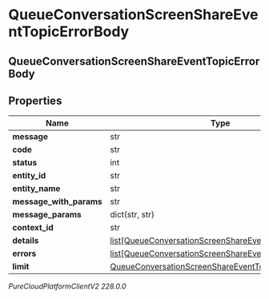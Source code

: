 # QueueConversationScreenShareEventTopicErrorBody

## QueueConversationScreenShareEventTopicErrorBody

## Properties

|Name | Type | Description | Notes|
|------------ | ------------- | ------------- | -------------|
| **message** | str |  | [optional] |
| **code** | str |  | [optional] |
| **status** | int |  | [optional] |
| **entity_id** | str |  | [optional] |
| **entity_name** | str |  | [optional] |
| **message_with_params** | str |  | [optional] |
| **message_params** | dict(str, str) |  | [optional] |
| **context_id** | str |  | [optional] |
| **details** | [list[QueueConversationScreenShareEventTopicDetail]](QueueConversationScreenShareEventTopicDetail) |  | [optional] |
| **errors** | [list[QueueConversationScreenShareEventTopicErrorBody]](QueueConversationScreenShareEventTopicErrorBody) |  | [optional] |
| **limit** | [QueueConversationScreenShareEventTopicLimit](QueueConversationScreenShareEventTopicLimit) |  | [optional] |



_PureCloudPlatformClientV2 228.0.0_
